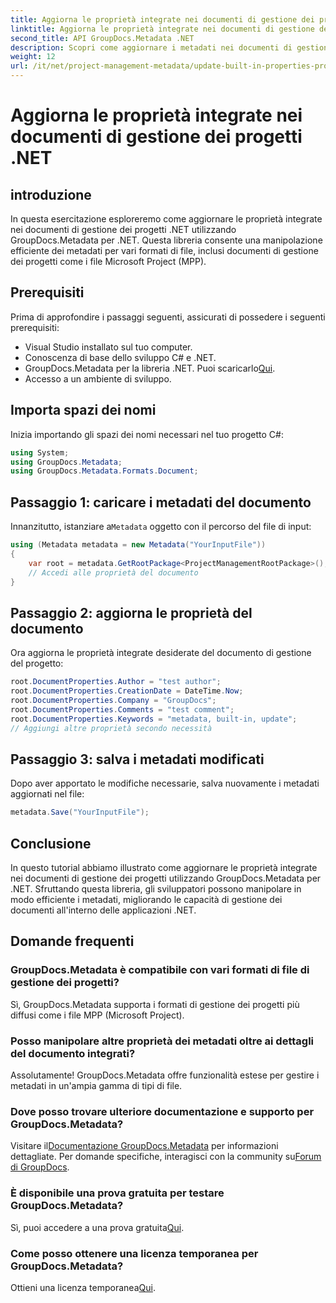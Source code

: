 ```yaml
---
title: Aggiorna le proprietà integrate nei documenti di gestione dei progetti .NET
linktitle: Aggiorna le proprietà integrate nei documenti di gestione dei progetti .NET
second_title: API GroupDocs.Metadata .NET
description: Scopri come aggiornare i metadati nei documenti di gestione dei progetti .NET con GroupDocs.Metadata per .NET. Migliora la gestione dei documenti in modo efficiente.
weight: 12
url: /it/net/project-management-metadata/update-built-in-properties-project-management-documents/
---
```


# Aggiorna le proprietà integrate nei documenti di gestione dei progetti .NET

## introduzione
In questa esercitazione esploreremo come aggiornare le proprietà integrate nei documenti di gestione dei progetti .NET utilizzando GroupDocs.Metadata per .NET. Questa libreria consente una manipolazione efficiente dei metadati per vari formati di file, inclusi documenti di gestione dei progetti come i file Microsoft Project (MPP).
## Prerequisiti
Prima di approfondire i passaggi seguenti, assicurati di possedere i seguenti prerequisiti:
- Visual Studio installato sul tuo computer.
- Conoscenza di base dello sviluppo C# e .NET.
-  GroupDocs.Metadata per la libreria .NET. Puoi scaricarlo[Qui](https://releases.groupdocs.com/metadata/net/).
- Accesso a un ambiente di sviluppo.

## Importa spazi dei nomi
Inizia importando gli spazi dei nomi necessari nel tuo progetto C#:
```csharp
using System;
using GroupDocs.Metadata;
using GroupDocs.Metadata.Formats.Document;
```
## Passaggio 1: caricare i metadati del documento
 Innanzitutto, istanziare a`Metadata` oggetto con il percorso del file di input:
```csharp
using (Metadata metadata = new Metadata("YourInputFile"))
{
    var root = metadata.GetRootPackage<ProjectManagementRootPackage>();
    // Accedi alle proprietà del documento
}
```
## Passaggio 2: aggiorna le proprietà del documento
Ora aggiorna le proprietà integrate desiderate del documento di gestione del progetto:
```csharp
root.DocumentProperties.Author = "test author";
root.DocumentProperties.CreationDate = DateTime.Now;
root.DocumentProperties.Company = "GroupDocs";
root.DocumentProperties.Comments = "test comment";
root.DocumentProperties.Keywords = "metadata, built-in, update";
// Aggiungi altre proprietà secondo necessità
```
## Passaggio 3: salva i metadati modificati
Dopo aver apportato le modifiche necessarie, salva nuovamente i metadati aggiornati nel file:
```csharp
metadata.Save("YourInputFile");
```

## Conclusione
In questo tutorial abbiamo illustrato come aggiornare le proprietà integrate nei documenti di gestione dei progetti utilizzando GroupDocs.Metadata per .NET. Sfruttando questa libreria, gli sviluppatori possono manipolare in modo efficiente i metadati, migliorando le capacità di gestione dei documenti all'interno delle applicazioni .NET.

## Domande frequenti
### GroupDocs.Metadata è compatibile con vari formati di file di gestione dei progetti?
Sì, GroupDocs.Metadata supporta i formati di gestione dei progetti più diffusi come i file MPP (Microsoft Project).
### Posso manipolare altre proprietà dei metadati oltre ai dettagli del documento integrati?
Assolutamente! GroupDocs.Metadata offre funzionalità estese per gestire i metadati in un'ampia gamma di tipi di file.
### Dove posso trovare ulteriore documentazione e supporto per GroupDocs.Metadata?
 Visitare il[Documentazione GroupDocs.Metadata](https://tutorials.groupdocs.com/metadata/net/) per informazioni dettagliate. Per domande specifiche, interagisci con la community su[Forum di GroupDocs](https://forum.groupdocs.com/c/metadata/14).
### È disponibile una prova gratuita per testare GroupDocs.Metadata?
 Sì, puoi accedere a una prova gratuita[Qui](https://releases.groupdocs.com/).
### Come posso ottenere una licenza temporanea per GroupDocs.Metadata?
 Ottieni una licenza temporanea[Qui](https://purchase.groupdocs.com/temporary-license/).
